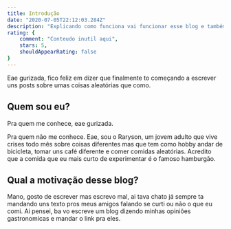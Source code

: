 ```yaml
---
title: Introdução
date: "2020-07-05T22:12:03.284Z"
description: "Explicando como funciona vai funcionar esse blog e também falando um pouco da minha vida"
rating: {
    comment: "Conteudo inutil aqui",
    stars: 5,
    shouldAppearRating: false
}
---
```


Eae gurizada, fico feliz em dizer que finalmente to começando a escrever uns posts sobre umas coisas aleatórias que como.

## Quem sou eu?

Pra quem me conhece, eae gurizada.

Pra quem não me conhece. Eae, sou o Raryson, um jovem adulto que vive crises todo mês sobre coisas diferentes mas que tem como hobby andar de bicicleta, tomar uns café diferente e comer comidas aleatórias. Acredito que a comida que eu mais curto de experimentar é o famoso hamburgão.


## Qual a motivação desse blog?

Mano, gosto de escrever mas escrevo mal, ai tava chato já sempre ta mandando uns texto pros meus amigos falando se curti ou não o que eu comi. Ai pensei, ba vo escreve um blog dizendo minhas opiniões gastronomicas e mandar o link pra eles.